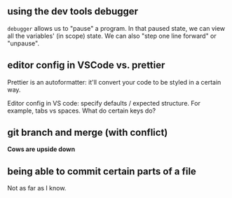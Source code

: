 ## using the dev tools debugger

`debugger` allows us to "pause" a program. In that paused state, we can view all the variables' (in scope) state. We can also "step one line forward" or "unpause".

## editor config in VSCode vs. prettier

Prettier is an autoformatter: it'll convert your code to be styled in a certain way.

Editor config in VS code: specify defaults / expected structure. For example, tabs vs spaces. What do certain keys do?

## git branch and merge (with conflict)

**Cows are upside down**

## being able to commit certain parts of a file

Not as far as I know.
